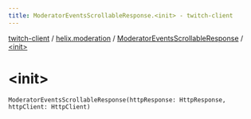 ```yaml
---
title: ModeratorEventsScrollableResponse.<init> - twitch-client
---
```


[twitch-client](../../index.html) / [helix.moderation](../index.html) / [ModeratorEventsScrollableResponse](index.html) / [&lt;init&gt;](./-init-.html)

# &lt;init&gt;

`ModeratorEventsScrollableResponse(httpResponse: HttpResponse, httpClient: HttpClient)`